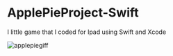 # ApplePieProject-Swift

I little game that I coded for Ipad using Swift and Xcode

![ applepiegiff](https://user-images.githubusercontent.com/74436549/123200325-16e0e900-d476-11eb-8ac0-5be8de261564.gif)
